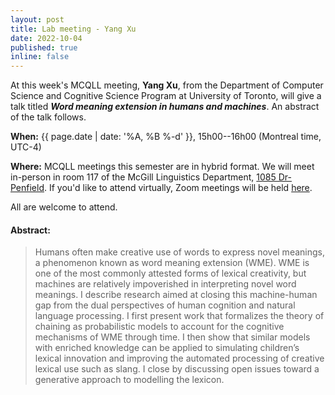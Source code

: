 ```yaml
---
layout: post
title: Lab meeting - Yang Xu
date: 2022-10-04
published: true
inline: false
---
```


At this week's MCQLL meeting, 
**Yang Xu**, ​from the Department of Computer Science and Cognitive Science Program at University of Toronto, will give a talk titled 
**_Word meaning extension in humans and machines_**.
An abstract of the talk follows.

__When:__ {{ page.date | date: '%A, %B %-d' }}, 15h00--16h00 (Montreal time, UTC-4)

__Where:__  MCQLL meetings this semester are in hybrid format.  We will meet in-person in room 117 of the McGill Linguistics Department, [1085 Dr-Penfield](https://maps.mcgill.ca/?cmp=1&txt=EN&id=Penfield1085). If you'd like to attend virtually, Zoom meetings will be held [here](https://mcgill.zoom.us/j/84089215248?pwd=UkpMK1FEV2dTaVpGSDMzLzJtNWFhUT09).

All are welcome to attend.

#### Abstract:
<blockquote>
Humans often make creative use of words to express novel meanings, a phenomenon known as word meaning extension (WME). WME is one of the most commonly attested forms of lexical creativity, but machines are relatively impoverished in interpreting novel word meanings. I describe research aimed at closing this machine-human gap from the dual perspectives of human cognition and natural language processing. I first present work that formalizes the theory of chaining as probabilistic models to account for the cognitive mechanisms of WME through time. I then show that similar models with enriched knowledge can be applied to simulating children’s lexical innovation and improving the automated processing of creative lexical use such as slang. I close by discussing open issues toward a generative approach to modelling the lexicon.
</blockquote>
